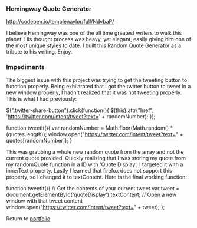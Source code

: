 ### Hemingway Quote Generator

http://codepen.io/templenaylor/full/NdvbaP/

I believe Hemingway was one of the all time greatest writers to walk this planet. His thought process was heavy, yet elegant, easily
giving him one of the most unique styles to date. I built this Random Quote Generator as a tribute to his writing. Enjoy.

### Impediments

The biggest issue with this project was trying to get the tweeting button to function properly. Being exhilarated that I got the twitter button to tweet in a new window properly, I hadn't realized that it was not tweeting properly. This is what I had previously:

$(".twitter-share-button").click(function(){
    $(this).attr("href", 'https://twitter.com/intent/tweet?text=' + randomNumber);
  });

function tweetIt(){
var randomNumber = Math.floor(Math.random() * (quotes.length));
window.open("https://twitter.com/intent/tweet?text=" + quotes[randomNumber]);
}

This was grabbing a whole new random quote from the array and not the current quote provided. Quickly realizing that I was storing my quote from my randomQuote function in a ID with 'Quote Display', I targeted it with a innerText property. Lastly I learned that firefox does not support this property, so I changed it to textContent. 
Here is the final working function:

function tweetIt(){
  // Get the contents of your current tweet
  var tweet = document.getElementById('quoteDisplay').textContent;
  // Open a new window with that tweet content
  window.open("https://twitter.com/intent/tweet?text=" + tweet);
};

Return to [portfolio](../../../../)
